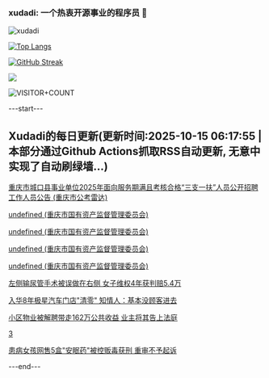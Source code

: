 ### xudadi: 一个热衷开源事业的程序员 👋

![xudadi](https://github-readme-stats-git-masterorgs-github-readme-stats-team.vercel.app/api?username=xudadi)

[![Top Langs](https://github-readme-stats.vercel.app/api/top-langs/?username=xudadi)](https://github.com/anuraghazra/github-readme-stats)

[![GitHub Streak](https://streak-stats.demolab.com?user=xudadi&locale=zh_Hans)](https://git.io/streak-stats)

![](https://raw.githubusercontent.com/xudadi/xudadi/main/assets/github-contribution-grid-snake.svg)

![VISITOR+COUNT](https://komarev.com/ghpvc/?username=xudadi&label=VISITOR+COUNT)


---start---

## Xudadi的每日更新(更新时间:2025-10-15 06:17:55 | 本部分通过Github Actions抓取RSS自动更新, 无意中实现了自动刷绿墙...)

[重庆市城口县事业单位2025年面向服务期满且考核合格“三支一扶”人员公开招聘工作人员公告 (重庆市公考雷达)](https://www.gongkaoleida.com/article/2649207)

[undefined (重庆市国有资产监督管理委员会)](https://dadilab.github.io/feeds/all.xml)

[undefined (重庆市国有资产监督管理委员会)](https://dadilab.github.io/feeds/all.xml)

[undefined (重庆市国有资产监督管理委员会)](https://dadilab.github.io/feeds/all.xml)

[undefined (重庆市国有资产监督管理委员会)](https://dadilab.github.io/feeds/all.xml)

[左侧输尿管手术被误做在右侧 女子维权4年获判赔5.4万](https://m.163.com/news/article/KBRPI49N05561G0D.html)

[入华8年极星汽车门店"清零" 知情人：基本没顾客进去](https://m.163.com/news/article/KBS1HHJN0512D3VJ.html)

[小区物业被解聘带走162万公共收益 业主将其告上法庭](https://m.163.com/news/article/KBRPTAON0514R9OJ.html)

[3](https://m.163.com/touch/news/sub/domestic)

[患病女孩网售5盒"安眠药"被控贩毒获刑 重审不予起诉](https://m.163.com/news/article/KBS1GJNH05345ARG.html)

---end---

